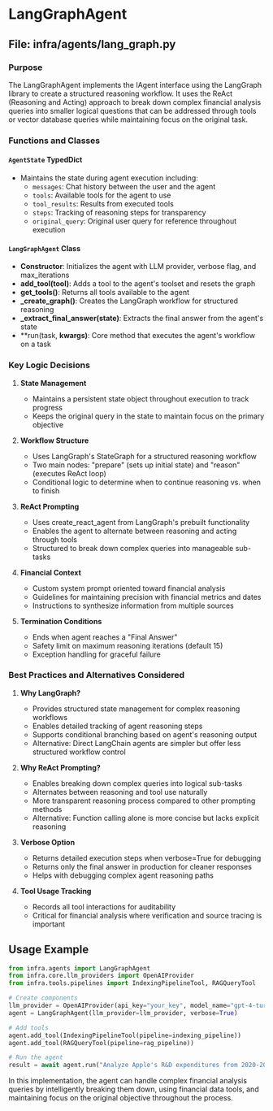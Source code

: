 # LangGraphAgent

## File: infra/agents/lang_graph.py

### Purpose
The LangGraphAgent implements the IAgent interface using the LangGraph library to create a structured reasoning workflow. It uses the ReAct (Reasoning and Acting) approach to break down complex financial analysis queries into smaller logical questions that can be addressed through tools or vector database queries while maintaining focus on the original task.

### Functions and Classes

#### `AgentState` TypedDict
- Maintains the state during agent execution including:
  - `messages`: Chat history between the user and the agent
  - `tools`: Available tools for the agent to use
  - `tool_results`: Results from executed tools
  - `steps`: Tracking of reasoning steps for transparency
  - `original_query`: Original user query for reference throughout execution

#### `LangGraphAgent` Class
- **Constructor**: Initializes the agent with LLM provider, verbose flag, and max_iterations
- **add_tool(tool)**: Adds a tool to the agent's toolset and resets the graph
- **get_tools()**: Returns all tools available to the agent
- **_create_graph()**: Creates the LangGraph workflow for structured reasoning
- **_extract_final_answer(state)**: Extracts the final answer from the agent's state
- **run(task, **kwargs)**: Core method that executes the agent's workflow on a task

### Key Logic Decisions

1. **State Management**
   - Maintains a persistent state object throughout execution to track progress
   - Keeps the original query in the state to maintain focus on the primary objective

2. **Workflow Structure**
   - Uses LangGraph's StateGraph for a structured reasoning workflow
   - Two main nodes: "prepare" (sets up initial state) and "reason" (executes ReAct loop)
   - Conditional logic to determine when to continue reasoning vs. when to finish

3. **ReAct Prompting**
   - Uses create_react_agent from LangGraph's prebuilt functionality
   - Enables the agent to alternate between reasoning and acting through tools
   - Structured to break down complex queries into manageable sub-tasks

4. **Financial Context**
   - Custom system prompt oriented toward financial analysis
   - Guidelines for maintaining precision with financial metrics and dates
   - Instructions to synthesize information from multiple sources

5. **Termination Conditions**
   - Ends when agent reaches a "Final Answer"
   - Safety limit on maximum reasoning iterations (default 15)
   - Exception handling for graceful failure

### Best Practices and Alternatives Considered

1. **Why LangGraph?**
   - Provides structured state management for complex reasoning workflows
   - Enables detailed tracking of agent reasoning steps
   - Supports conditional branching based on agent's reasoning output
   - Alternative: Direct LangChain agents are simpler but offer less structured workflow control

2. **Why ReAct Prompting?**
   - Enables breaking down complex queries into logical sub-tasks
   - Alternates between reasoning and tool use naturally
   - More transparent reasoning process compared to other prompting methods
   - Alternative: Function calling alone is more concise but lacks explicit reasoning

3. **Verbose Option**
   - Returns detailed execution steps when verbose=True for debugging
   - Returns only the final answer in production for cleaner responses
   - Helps with debugging complex agent reasoning paths

4. **Tool Usage Tracking**
   - Records all tool interactions for auditability
   - Critical for financial analysis where verification and source tracing is important

## Usage Example

```python
from infra.agents import LangGraphAgent
from infra.core.llm_providers import OpenAIProvider
from infra.tools.pipelines import IndexingPipelineTool, RAGQueryTool

# Create components
llm_provider = OpenAIProvider(api_key="your_key", model_name="gpt-4-turbo")
agent = LangGraphAgent(llm_provider=llm_provider, verbose=True)

# Add tools
agent.add_tool(IndexingPipelineTool(pipeline=indexing_pipeline))
agent.add_tool(RAGQueryTool(pipeline=rag_pipeline))

# Run the agent
result = await agent.run("Analyze Apple's R&D expenditures from 2020-2023")
```

In this implementation, the agent can handle complex financial analysis queries by intelligently breaking them down, using financial data tools, and maintaining focus on the original objective throughout the process.

